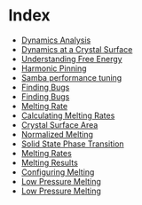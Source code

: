 Index
=====

- [Dynamics Analysis](2018-06-10.md)
- [Dynamics at a Crystal Surface](2018-06-09.md)
- [Understanding Free Energy](2018-06-07.md)
- [Harmonic Pinning](2018-05-26.md)
- [Samba performance tuning](2018-05-24.md)
- [Finding Bugs](2018-04-10.md)
- [Finding Bugs](2018-04-09.md)
- [Melting Rate](2018-04-01.md)
- [Calculating Melting Rates](2018-03-23.md)
- [Crystal Surface Area](2018-03-20.md)
- [Normalized Melting](2018-03-17.md)
- [Solid State Phase Transition](2018-03-16.md)
- [Melting Rates](2018-03-09.md)
- [Melting Results](2018-02-07.md)
- [Configuring Melting](2018-02-06.md)
- [Low Pressure Melting](2017-02-05.md)
- [Low Pressure Melting](2017-02-02.md)
